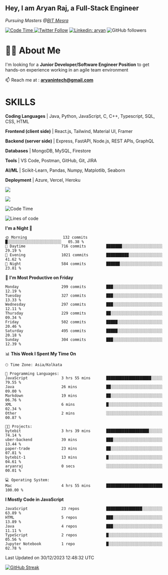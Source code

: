<h2>Hey, I am Aryan Raj, a Full-Stack Engineer</h2>
<p><em>Pursuing Masters @<a href="https://bitmesra.ac.in/">BIT Mesra
</em></p>


![Code Time](http://img.shields.io/badge/Code%20Time-124%20hrs%2012%20mins-blue)
[![Twitter Follow](https://img.shields.io/twitter/follow/desikiteretsu_?label=aryanintech)](https://twitter.com/aryanintech_)
[![Linkedin: aryan](https://img.shields.io/badge/-aryan-blue?style=flat-square&logo=Linkedin&logoColor=white&link=https://www.linkedin.com/in/aryanraj24/)](https://www.linkedin.com/in/aryanraj24/)
![GitHub followers](https://img.shields.io/github/followers/aryan-139?label=Follow&style=social)


# 🧑‍💻 About Me
 
 I'm looking for a **Junior Developer/Software Engineer Position** to get hands-on experience working in an agile team environment

📫 Reach me at : **aryanintech@gmail.com**

#  SKILLS

**Coding Languages** | Java, Python, JavaScript, C, C++, Typescript, SQL, CSS, HTML

**Frontend (client side)** | React.js, Tailwind, Material UI, Framer

**Backend (server side)** | Express, FastAPI, Node.js, REST APIs, GraphQL

**Databases** | MongoDB, MySQL, Firestore

**Tools** | VS Code, Postman, GitHub, Git, JIRA

**AI/ML** | Scikit-Learn, Pandas, Numpy, Matplotlib, Seaborn

**Deployment** | Azure, Vercel, Heroku

![](http://github-profile-summary-cards.vercel.app/api/cards/profile-details?username=aryan-139&theme=aura_dark)

<div display="flex">

![](http://github-profile-summary-cards.vercel.app/api/cards/stats?username=aryan-139&theme=aura_dark)


<div>


<!--START_SECTION:waka-->
![Code Time](http://img.shields.io/badge/Code%20Time-220%20hrs%2012%20mins-blue)

![Lines of code](https://img.shields.io/badge/From%20Hello%20World%20I%27ve%20Written-1.8%20million%20lines%20of%20code-blue)

**I'm a Night 🦉** 

```text
🌞 Morning                132 commits         █░░░░░░░░░░░░░░░░░░░░░░░░   05.38 % 
🌆 Daytime                716 commits         ███████░░░░░░░░░░░░░░░░░░   29.19 % 
🌃 Evening                1021 commits        ██████████░░░░░░░░░░░░░░░   41.62 % 
🌙 Night                  584 commits         ██████░░░░░░░░░░░░░░░░░░░   23.81 % 
```
📅 **I'm Most Productive on Friday** 

```text
Monday                   299 commits         ███░░░░░░░░░░░░░░░░░░░░░░   12.19 % 
Tuesday                  327 commits         ███░░░░░░░░░░░░░░░░░░░░░░   13.33 % 
Wednesday                297 commits         ███░░░░░░░░░░░░░░░░░░░░░░   12.11 % 
Thursday                 229 commits         ██░░░░░░░░░░░░░░░░░░░░░░░   09.34 % 
Friday                   502 commits         █████░░░░░░░░░░░░░░░░░░░░   20.46 % 
Saturday                 495 commits         █████░░░░░░░░░░░░░░░░░░░░   20.18 % 
Sunday                   304 commits         ███░░░░░░░░░░░░░░░░░░░░░░   12.39 % 
```


📊 **This Week I Spent My Time On** 

```text
🕑︎ Time Zone: Asia/Kolkata

💬 Programming Languages: 
JavaScript               3 hrs 55 mins       ████████████████████░░░░░   79.55 % 
Java                     26 mins             ██░░░░░░░░░░░░░░░░░░░░░░░   09.00 % 
Markdown                 19 mins             ██░░░░░░░░░░░░░░░░░░░░░░░   06.76 % 
XML                      6 mins              █░░░░░░░░░░░░░░░░░░░░░░░░   02.34 % 
Other                    2 mins              ░░░░░░░░░░░░░░░░░░░░░░░░░   00.87 % 

🐱‍💻 Projects: 
bytebit                  3 hrs 39 mins       ███████████████████░░░░░░   74.14 % 
uber-backend             39 mins             ███░░░░░░░░░░░░░░░░░░░░░░   13.44 % 
paper-trade              23 mins             ██░░░░░░░░░░░░░░░░░░░░░░░   07.81 % 
bytebit-1                13 mins             █░░░░░░░░░░░░░░░░░░░░░░░░   04.61 % 
aryanraj                 0 secs              ░░░░░░░░░░░░░░░░░░░░░░░░░   00.01 % 

💻 Operating System: 
Mac                      4 hrs 55 mins       █████████████████████████   100.00 % 
```

**I Mostly Code in JavaScript** 

```text
JavaScript               23 repos            ████████████████░░░░░░░░░   63.89 % 
HTML                     5 repos             ███░░░░░░░░░░░░░░░░░░░░░░   13.89 % 
Java                     4 repos             ███░░░░░░░░░░░░░░░░░░░░░░   11.11 % 
TypeScript               2 repos             █░░░░░░░░░░░░░░░░░░░░░░░░   05.56 % 
Jupyter Notebook         1 repo              █░░░░░░░░░░░░░░░░░░░░░░░░   02.78 % 
```




 Last Updated on 30/12/2023 12:48:32 UTC
<!--END_SECTION:waka-->

[![GitHub Streak](https://streak-stats.demolab.com?user=aryan-139&theme=dark)](https://git.io/streak-stats)
